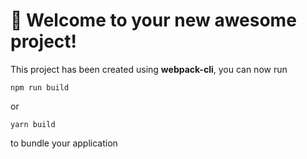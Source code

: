 # 🚀 Welcome to your new awesome project!

This project has been created using **webpack-cli**, you can now run

```
npm run build 
```

or

```
yarn build
```

to bundle your application
